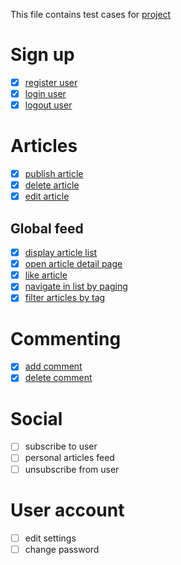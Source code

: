 This file contains test cases for [project](https://demo.realworld.io/)

# Sign up
* [x] [register user](register_user.md)
* [x] [login user](login_user.md)
* [x] [logout user](logout_user.md)

# Articles 
* [x] [publish article](articles/crud/publish_article.md)
* [x] [delete article](articles/crud/delete_article.md)
* [x] [edit article](articles/crud/edit_article.md)

## Global feed
* [x] [display article list](articles/global_feed/display_article_list.md)
* [x] [open article detail page](articles/global_feed/open_article_detail_page.md)
* [x] [like article](articles/global_feed/like_article.md)
* [x] [navigate in list by paging](articles/global_feed/navigate_in_list_by_paging.md)
* [x] [filter articles by tag](articles/global_feed/filter_articles_by_tag.md)

# Commenting
* [x] [add comment](add_comment.md)
* [x] [delete comment](delete_comment.md)

# Social
* [ ] subscribe to user
* [ ] personal articles feed
* [ ] unsubscribe from user

# User account
* [ ] edit settings
* [ ] change password
